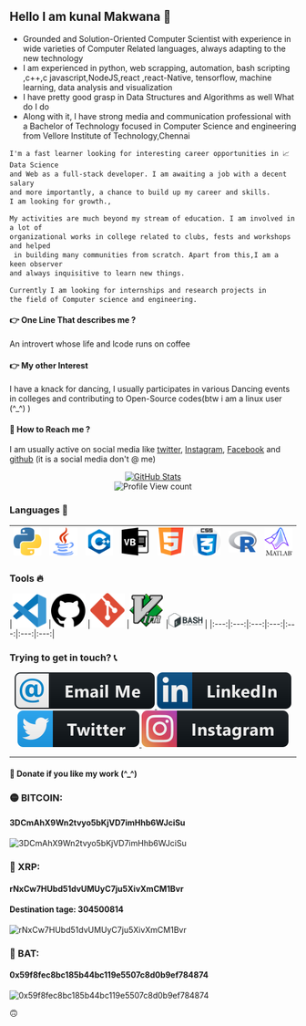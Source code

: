 ## Hello I am kunal Makwana 👋
- Grounded and Solution-Oriented Computer Scientist with experience in wide
varieties of Computer Related languages, always adapting to the new technology 
- I am experienced in python, web scrapping, automation, bash scripting ,c++,c
javascript,NodeJS,react ,react-Native, tensorflow, machine learning,
data analysis and visualization
- I have pretty good grasp in Data Structures and Algorithms as well
What do I do
- Along with it, I have strong media and communication professional with a 
Bachelor of Technology focused in Computer Science and engineering from
Vellore Institute of Technology,Chennai
    
```
I'm a fast learner looking for interesting career opportunities in 📈 Data Science  
and Web as a full-stack developer. I am awaiting a job with a decent salary 
and more importantly, a chance to build up my career and skills. 
I am looking for growth.,
 ```

```
My activities are much beyond my stream of education. I am involved in a lot of 
organizational works in college related to clubs, fests and workshops and helped
 in building many communities from scratch. Apart from this,I am a keen observer 
and always inquisitive to learn new things. 
```
``` 
Currently I am looking for internships and research projects in 
the field of Computer science and engineering.
```
#### 👉 One Line That describes me ?
An introvert whose life and lcode runs on coffee

#### 👉 My other Interest
I have a knack for dancing, I usually participates in various Dancing events in colleges
and contributing to Open-Source codes(btw i am a linux user (^_^) )

#### 👀 How to Reach me ?
I am usually active on social media like [twitter](https://twitter.com/KunalMakwana19), [Instagram](https://www.instagram.com/daily.coders/), [Facebook](https://www.facebook.com/kunalmak.2688)
and [github](https://github.com/kunal266)
(it is a social media don't @ me) 


<p align="center">
  <a href="https://sourcerer.io/kunal266">
    <img alt = "GitHub Stats" src = "https://github-readme-stats.vercel.app/api?username=kunal266&show_icons=true&theme=light">
  </a>
  <br>
  <img alt="Profile View count" src="https://komarev.com/ghpvc/?username=kunal266&style=flat-square&color=brightgreen" />
</p>


### Languages 🚀

|<img src="https://raw.githubusercontent.com/SVijayB/SVijayB/master/assets/SVG/Languages/python.svg" width=60> | <img src="https://raw.githubusercontent.com/SVijayB/SVijayB/master/assets/SVG/Languages/java.svg" width=60>|  <img src="https://raw.githubusercontent.com/SVijayB/SVijayB/master/assets/SVG/Languages/c++.svg" width=60> | <img src="https://raw.githubusercontent.com/SVijayB/SVijayB/master/assets/SVG/Languages/visual-basic.svg" width=60> |<img src="https://raw.githubusercontent.com/SVijayB/SVijayB/master/assets/SVG/Languages/html5.svg" width=60> |<img src="https://raw.githubusercontent.com/SVijayB/SVijayB/master/assets/SVG/Languages/css.svg" width=60> |<img src="https://raw.githubusercontent.com/SVijayB/SVijayB/master/assets/SVG/Languages/r.svg" width=60> |<img src="https://raw.githubusercontent.com/SVijayB/SVijayB/master/assets/SVG/Languages/matlab.svg" width=60> |
|:---:|:---:|:---:|:---:|:---:|:---:|:---:|:---:|

### Tools 🔥
|<img src="https://raw.githubusercontent.com/SVijayB/SVijayB/master/assets/SVG/Tools/Vscode.svg" width=60> |<img src="https://raw.githubusercontent.com/SVijayB/SVijayB/master/assets/SVG/Tools/github.svg" width=60> |<img src="https://raw.githubusercontent.com/SVijayB/SVijayB/master/assets/SVG/Tools/git.svg" width=60> |<img src="https://raw.githubusercontent.com/SVijayB/SVijayB/master/assets/SVG/Tools/vim.svg" width=60> |<img src="https://raw.githubusercontent.com/SVijayB/SVijayB/master/assets/SVG/Tools/bash.svg" width=60> |
|:---:|:---:|:---:|:---:|:---:|:---:|:---:|

### Trying to get in touch? 📞

<p align="center">
  <a href="mailto:kunalm039@gmail.com" rel="noopener noreferrer" target="_blank">
    <img alt="Gmail" src="https://raw.githubusercontent.com/SVijayB/SVijayB/master/assets/SVG/Contact/email.svg" style="vertical-align:top margin:6px 4px"/>
  </a>

  <a href="https://bit.ly/3iA5dNt" rel="noopener noreferrer" target="_blank">
    <img alt="Linkedin" src="https://raw.githubusercontent.com/SVijayB/SVijayB/master/assets/SVG/Contact/linkedin.svg" style="vertical-align:top margin:6px 4px"/>
  </a>

  <a href="https://bit.ly/3x3YtN5" rel="noopener noreferrer" target="_blank">
    <img alt="Twitter" src="https://raw.githubusercontent.com/SVijayB/SVijayB/master/assets/SVG/Contact/twitter.svg" style="vertical-align:top margin:6px 4px"/>
  </a>

  <a href="https://bit.ly/3kScWJn" rel="noopener noreferrer" target="_blank">
    <img alt="Instagram" src="https://raw.githubusercontent.com/SVijayB/SVijayB/master/assets/SVG/Contact/instagram.svg" style="vertical-align:top margin:6px 4px"/>
  </a>
</p>

---

#### 🙏 Donate if you like my work (^_^)

### 🟡 BITCOIN:
#### 3DCmAhX9Wn2tvyo5bKjVD7imHhb6WJciSu
![3DCmAhX9Wn2tvyo5bKjVD7imHhb6WJciSu](https://github.com/kunal266/kunal266/blob/master/BITCOIN_DEPOSIT.png)

### 🔵 XRP:
#### rNxCw7HUbd51dvUMUyC7ju5XivXmCM1Bvr
#### Destination tage: 304500814
![rNxCw7HUbd51dvUMUyC7ju5XivXmCM1Bvr](https://github.com/kunal266/kunal266/blob/master/XRP_DEPOSIT.png)


### 🔴 BAT: 
#### 0x59f8fec8bc185b44bc119e5507c8d0b9ef784874
![0x59f8fec8bc185b44bc119e5507c8d0b9ef784874](https://github.com/kunal266/kunal266/blob/master/BAT_DEPOSIT.png)

🙃
